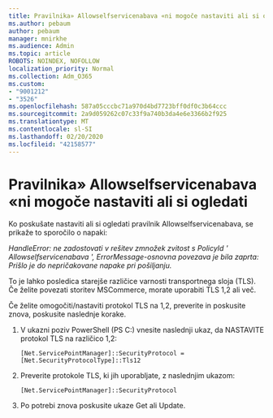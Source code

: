 ```yaml
---
title: Pravilnika» Allowselfservicenabava «ni mogoče nastaviti ali si ogledati
ms.author: pebaum
author: pebaum
manager: mnirkhe
ms.audience: Admin
ms.topic: article
ROBOTS: NOINDEX, NOFOLLOW
localization_priority: Normal
ms.collection: Adm_O365
ms.custom:
- "9001212"
- "3526"
ms.openlocfilehash: 587a05cccbc71a970d4bd7723bff0df0c3b64ccc
ms.sourcegitcommit: 2a9d059262c07c33f9a740b3da4e6e3366b2f925
ms.translationtype: MT
ms.contentlocale: sl-SI
ms.lasthandoff: 02/20/2020
ms.locfileid: "42158577"
---
```

# <a name="unable-to-set-or-view-the-allowselfservicepurchase-policy"></a>Pravilnika» Allowselfservicenabava «ni mogoče nastaviti ali si ogledati

Ko poskušate nastaviti ali si ogledati pravilnik Allowselfservicenabava, se prikaže to sporočilo o napaki:

*HandleError: ne zadostovati v rešitev zmnožek zvitost s PolicyId ' Allowselfservicenabava ', ErrorMessage-osnovna povezava je bila zaprta: Prišlo je do nepričakovane napake pri pošiljanju.*

To je lahko posledica starejše različice varnosti transportnega sloja (TLS). Če želite povezati storitev MSCommerce, morate uporabiti TLS 1,2 ali več.  

Če želite omogočiti/nastaviti protokol TLS na 1,2, preverite in poskusite znova, poskusite naslednje korake.
 1. V ukazni poziv PowerShell (PS C:\) vnesite naslednji ukaz, da NASTAVITE protokol TLS na različico 1,2:

    `[Net.ServicePointManager]::SecurityProtocol = [Net.SecurityProtocolType]::Tls12`

2. Preverite protokole TLS, ki jih uporabljate, z naslednjim ukazom:

    `[Net.ServicePointManager]::SecurityProtocol` 

3. Po potrebi znova poskusite ukaze Get ali Update.

